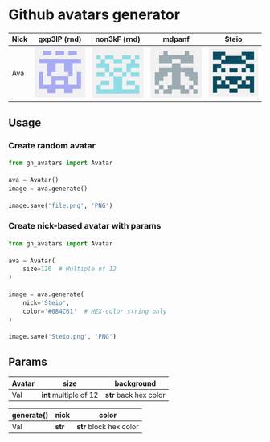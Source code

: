 # Github avatars generator

Nick | gxp3lP (rnd)                           | non3kF (rnd)                          | mdpanf                           | Steio                          |
---- |----------------------------------------|---------------------------------------|----------------------------------|--------------------------------|
Ava  | ![example1](./examples/example_1.png)  | ![example2](./examples/example_2.png) | ![mdpanf](./examples/mdpanf.png) | ![Steio](./examples/Steio.png) | 

## Usage

### Create random avatar

```python
from gh_avatars import Avatar

ava = Avatar()
image = ava.generate()

image.save('file.png', 'PNG')
```

### Create nick-based avatar with params

```python
from gh_avatars import Avatar

ava = Avatar(
    size=120  # Multiple of 12
)

image = ava.generate(
    nick='Steio',
    color='#084C61'  # HEX-color string only
)

image.save('Steio.png', 'PNG')
```

## Params

Avatar | size                   | background             |
-------|------------------------|------------------------|
Val    | **int** multiple of 12 | **str** back hex color |

generate() | nick    | color                   |
-----------|---------|-------------------------|
Val        | **str** | **str** block hex color |
